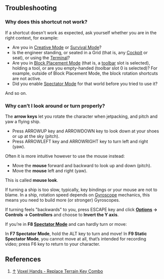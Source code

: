 
## Troubleshooting

### Why does this shortcut not work?

If a shortcut doesn't work as expected, ask yourself whether you are in the right context, for example:

*   Are you in [Creative Mode](https://spaceengineers.wiki.gg/wiki/Creative_Mode "Creative Mode") or [Survival Mode](https://spaceengineers.wiki.gg/wiki/Survival_Mode "Survival Mode")?
*   Is the engineer standing, or seated in a Grid (that is, any [Cockpit](https://spaceengineers.wiki.gg/wiki/Cockpit "Cockpit") or seat), or using the [Terminal](https://spaceengineers.wiki.gg/wiki/Terminal "Terminal")?
*   Are you in [Block Placement Mode](https://spaceengineers.wiki.gg/wiki/Block_Placement_Mode "Block Placement Mode") (that is, a [toolbar](https://spaceengineers.wiki.gg/wiki/Tool_Bar "Tool Bar") slot is selected), holding a tool, or are you empty-handed (toolbar slot 0 is selected)? For example, outside of Block Placement Mode, the block rotation shortcuts are not active.
*   Did you enable [Spectator Mode](https://spaceengineers.wiki.gg/wiki/Spectator_Mode "Spectator Mode") for that world before you tried to use it?

And so on.

### Why can’t I look around or turn properly?

The **arrow keys** let you rotate the character when jetpacking, and pitch and yaw a flying ship.

*   Press ARROWUP key and ARROWDOWN key to look down at your shoes or up at the sky (pitch).
*   Press ARROWLEFT key and ARROWRIGHT key to turn left and right (yaw).

Often it is more intuitive however to use the mouse instead:

*   Move the **mouse** forward and backward to look up and down (pitch).
*   Move the **mouse** left and right (yaw).

This is called **mouse look**.

If turning a ship is too slow, typically, key bindings or your mouse are not to blame. In a ship, rotation speed depends on [Gyroscope](https://spaceengineers.wiki.gg/wiki/Gyroscope "Gyroscope") mechanics, this means you need to build more (or stronger) Gyroscopes.

If turning feels "backwards" to you, press ESCAPE key and click **[Options](https://spaceengineers.wiki.gg/wiki/Options "Options") -> Controls -> Controllers** and choose to **Invert the Y axis**.

If you’re in **F8 [Spectator Mode](https://spaceengineers.wiki.gg/wiki/Spectator_Mode "Spectator Mode")** and can hardly turn or move:

In **F7 Spectator Mode**, hold the ALT key to turn and move! In **F9 Static Spectator Mode**, you cannot move at all, that’s intended for recording video; press F6 key to return to your character.

## References

1.  [↑](#cite_ref-1 "Jump up") [Voxel Hands - Replace Terrain Key Combo](https://support.keenswh.com/spaceengineers/pc/topic/already-in-game-voxel-hands-replace-terrain-key-combo)